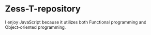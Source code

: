 # Zess-T-repository

 I enjoy JavaScript because it utilizes both Functional programming and Object-oriented programming.
 